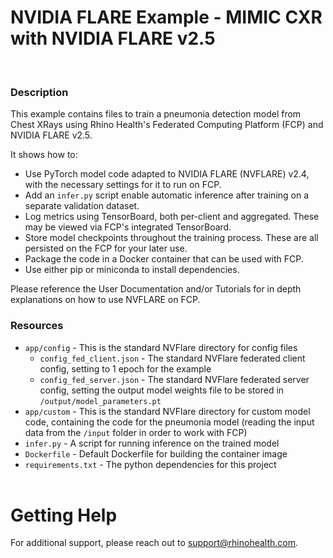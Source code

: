 # NVIDIA FLARE Example - MIMIC CXR with NVIDIA FLARE v2.5
<br/>

### **Description**

This example contains files to train a pneumonia detection model from Chest XRays using Rhino Health's Federated
Computing Platform (FCP) and NVIDIA FLARE v2.5.

It shows how to:
* Use PyTorch model code adapted to NVIDIA FLARE (NVFLARE) v2.4, with the necessary settings for it to run on FCP.
* Add an `infer.py` script enable automatic inference after training on a separate validation dataset.
* Log metrics using TensorBoard, both per-client and aggregated.  These may be viewed via FCP's integrated TensorBoard.
* Store model checkpoints throughout the training process.  These are all persisted on the FCP for your later use.
* Package the code in a Docker container that can be used with FCP.
* Use either pip or miniconda to install dependencies.

Please reference the User Documentation and/or Tutorials for in depth explanations on how to use NVFLARE on FCP.

### **Resources**
- `app/config` - This is the standard NVFlare directory for config files
  - `config_fed_client.json` - The standard NVFlare federated client config, setting to 1 epoch for the example 
  - `config_fed_server.json` - The standard NVFlare federated server config, setting the output model weights file to be stored in `/output/model_parameters.pt`
- `app/custom` - This is the standard NVFlare directory for custom model code, containing the code for the pneumonia model (reading the input data from the `/input` folder in order to work with FCP)
- `infer.py` - A script for running inference on the trained model
- `Dockerfile` - Default Dockerfile for building the container image
- `requirements.txt` - The python dependencies for this project
<br><br>

# Getting Help
For additional support, please reach out to [support@rhinohealth.com](mailto:support@rhinohealth.com).
